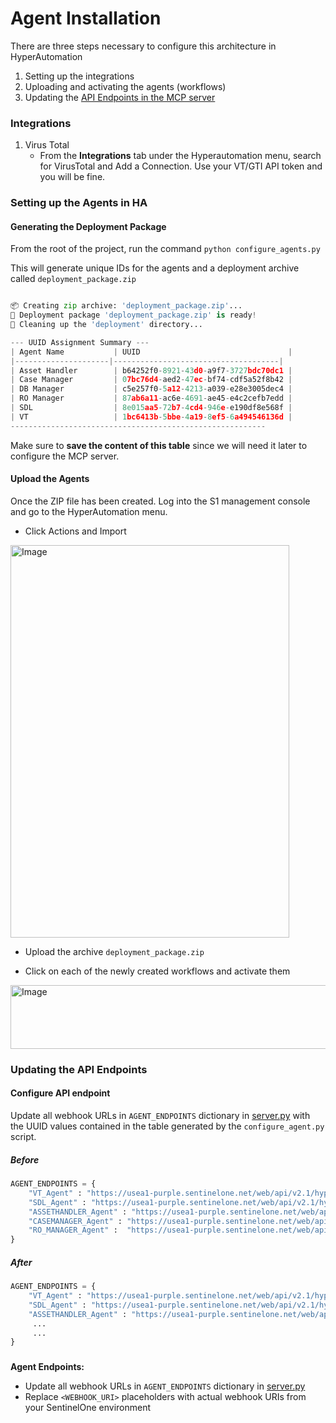 # Agent Installation

There are three steps necessary to configure this architecture in HyperAutomation
1. Setting up the integrations
2. Uploading and activating the agents (workflows)
3. Updating the [API Endpoints in the MCP server](../server/server.py#L66-L71)

### Integrations
1. Virus Total
   - From the **Integrations** tab under the Hyperautomation menu, search for VirusTotal and Add a Connection. Use your VT/GTI API token and you will be fine.


### Setting up the Agents in HA

####  Generating the Deployment Package

From the root of the project, run the command  `python configure_agents.py`

This will generate unique IDs for the agents and a deployment archive called `deployment_package.zip`

```python

📦 Creating zip archive: 'deployment_package.zip'...
🎉 Deployment package 'deployment_package.zip' is ready!
🧹 Cleaning up the 'deployment' directory...

--- UUID Assignment Summary ---
| Agent Name           | UUID                                 |
|---------------------|-------------------------------------|
| Asset Handler        | b64252f0-8921-43d0-a9f7-3727bdc70dc1 |
| Case Manager         | 07bc76d4-aed2-47ec-bf74-cdf5a52f8b42 |
| DB Manager           | c5e257f0-5a12-4213-a039-e28e3005dec4 |
| RO Manager           | 87ab6a11-ac6e-4691-ae45-e4c2cefb7edd |
| SDL                  | 8e015aa5-72b7-4cd4-946e-e190df8e568f |
| VT                   | 1bc6413b-5bbe-4a19-8ef5-6a494546136d |
---------------------------------------------------------
```
Make sure to **save the content of this table** since we will need it later to configure the MCP server.

#### Upload the Agents

Once the ZIP file has been created. Log into the S1 management console and go to the HyperAutomation menu.
- Click Actions and Import 

<img width="446" height="628" alt="Image" src="https://github.com/user-attachments/assets/366bea70-f01a-481e-af96-f44024eca395" />

- Upload the archive `deployment_package.zip`


- Click on each of the newly created workflows and activate them

<img width="510" height="102" alt="Image" src="https://github.com/user-attachments/assets/b4ec1e65-49f4-4d2e-88f8-dfc6fa7d3ec9" />


### Updating the API Endpoints

#### Configure API endpoint

Update all webhook URLs in `AGENT_ENDPOINTS` dictionary in [server.py](../server/server.py#L66-L71) with the  UUID values contained in the table generated by the `configure_agent.py` script.

##### Before
```python
AGENT_ENDPOINTS = {
    "VT_Agent" : "https://usea1-purple.sentinelone.net/web/api/v2.1/hyper-automate/webhook/v1/webhook/http/<WEBHOOK_URI>",
    "SDL_Agent" : "https://usea1-purple.sentinelone.net/web/api/v2.1/hyper-automate/webhook/v1/webhook/http/<WEBHOOK_URI>",
    "ASSETHANDLER_Agent" : "https://usea1-purple.sentinelone.net/web/api/v2.1/hyper-automate/webhook/v1/webhook/http/<WEBHOOK_URI>",
    "CASEMANAGER_Agent" : "https://usea1-purple.sentinelone.net/web/api/v2.1/hyper-automate/webhook/v1/webhook/http/<WEBHOOK_URI>",
    "RO_MANAGER_Agent" :  "https://usea1-purple.sentinelone.net/web/api/v2.1/hyper-automate/webhook/v1/webhook/http/<WEBHOOK_URI>"
}
```

##### After
```python
AGENT_ENDPOINTS = {
    "VT_Agent" : "https://usea1-purple.sentinelone.net/web/api/v2.1/hyper-automate/webhook/v1/webhook/http/1bc6413b-5bbe-4a19-8ef5-6a49454..",
    "SDL_Agent" : "https://usea1-purple.sentinelone.net/web/api/v2.1/hyper-automate/webhook/v1/webhook/http/8e015aa5-72b7-4cd4-946e-e1...",
    "ASSETHANDLER_Agent" : "https://usea1-purple.sentinelone.net/web/api/v2.1/hyper-automate/webhook/v1/webhook/http/b64252f0-8921-43d0-a9f7-372...",
     ...
     ...
}
```

###
**Agent Endpoints:**
- Update all webhook URLs in `AGENT_ENDPOINTS` dictionary in [server.py](./server/server.py)
- Replace `<WEBHOOK_URI>` placeholders with actual webhook URIs from your SentinelOne environment
